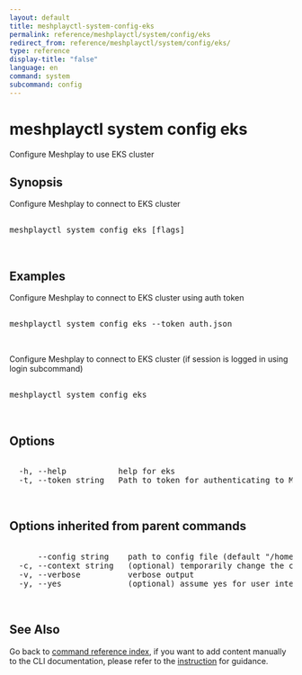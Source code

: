 ```yaml
---
layout: default
title: meshplayctl-system-config-eks
permalink: reference/meshplayctl/system/config/eks
redirect_from: reference/meshplayctl/system/config/eks/
type: reference
display-title: "false"
language: en
command: system
subcommand: config
---
```


# meshplayctl system config eks

Configure Meshplay to use EKS cluster

## Synopsis

Configure Meshplay to connect to EKS cluster
<pre class='codeblock-pre'>
<div class='codeblock'>
meshplayctl system config eks [flags]

</div>
</pre> 

## Examples

Configure Meshplay to connect to EKS cluster using auth token
<pre class='codeblock-pre'>
<div class='codeblock'>
meshplayctl system config eks --token auth.json

</div>
</pre> 

Configure Meshplay to connect to EKS cluster (if session is logged in using login subcommand)
<pre class='codeblock-pre'>
<div class='codeblock'>
meshplayctl system config eks

</div>
</pre> 

## Options

<pre class='codeblock-pre'>
<div class='codeblock'>
  -h, --help           help for eks
  -t, --token string   Path to token for authenticating to Meshplay API

</div>
</pre>

## Options inherited from parent commands

<pre class='codeblock-pre'>
<div class='codeblock'>
      --config string    path to config file (default "/home/runner/.meshery/config.yaml")
  -c, --context string   (optional) temporarily change the current context.
  -v, --verbose          verbose output
  -y, --yes              (optional) assume yes for user interactive prompts.

</div>
</pre>

## See Also

Go back to [command reference index](/reference/meshplayctl/), if you want to add content manually to the CLI documentation, please refer to the [instruction](/project/contributing/contributing-cli#preserving-manually-added-documentation) for guidance.
